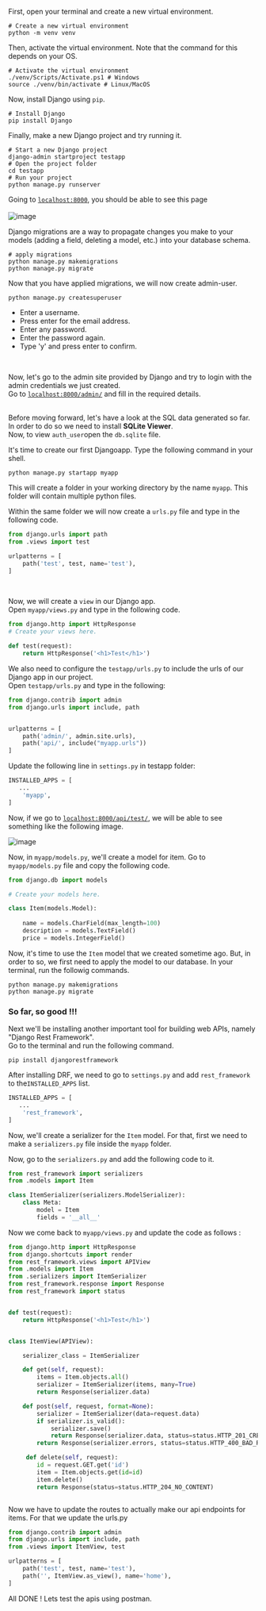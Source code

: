 First, open your terminal and create a new virtual environment. 
```shell
# Create a new virtual environment
python -m venv venv
```
Then, activate the virtual environment. Note that the command for this depends on your OS. 
```shell
# Activate the virtual environment
./venv/Scripts/Activate.ps1 # Windows
source ./venv/bin/activate # Linux/MacOS
```
Now, install Django using `pip`.
```shell
# Install Django
pip install Django
```
Finally, make a new Django project and try running it.
```shell
# Start a new Django project
django-admin startproject testapp
# Open the project folder
cd testapp
# Run your project 
python manage.py runserver
```
Going to [`localhost:8000`](http://localhost:8000), you should be able to see this page<br><br>
![image](assets/Django_Install.png)

Django migrations are a way to propagate changes you make to your models (adding a field, deleting a model, etc.) into your database schema.
```shell
# apply migrations
python manage.py makemigrations
python manage.py migrate
```
Now that you have applied migrations, we will now create  admin-user.
```shell
python manage.py createsuperuser
```

- Enter a username.
- Press enter for the email address.
- Enter any password.
- Enter the password again.
- Type 'y' and press enter to confirm.

<br> 

Now, let's go to the admin site provided by Django and try to login with the admin credentials we just created.<br>
Go to [`localhost:8000/admin/`](https://localhost:8000/admin/) and fill in the required details.<br><br>


Before moving forward, let's have a look at the SQL data generated so far. In order to do so we need to install **SQLite Viewer**.<br>
Now, to view `auth_user`open the `db.sqlite` file.

It's time to create our first Djangoapp. Type the following command in your shell.
```shell
python manage.py startapp myapp
```
This will create a folder in your working directory by the name `myapp`. This folder will contain multiple python files.<br>




Within the same folder we will now create a `urls.py` file and type in the following code.

```python
from django.urls import path
from .views import test

urlpatterns = [
    path('test', test, name='test'),
]
```
<br>


Now, we will create a `view` in our Django app.<br>
Open `myapp/views.py` and type in the following code.

```python
from django.http import HttpResponse
# Create your views here.

def test(request):
    return HttpResponse('<h1>Test</h1>')
```



We also need to configure the `testapp/urls.py` to include the urls of our Django app in our project.<br>
Open `testapp/urls.py` and type in the following:

```python
from django.contrib import admin
from django.urls import include, path


urlpatterns = [
    path('admin/', admin.site.urls),
    path('api/', include("myapp.urls"))
]
```

Update the following line in `settings.py` in testapp folder:
<br>

```python
INSTALLED_APPS = [
   ...
    'myapp',
]

```

Now, if we go to [`localhost:8000/api/test/`](https://localhost:8000/api/test/), we will be able to see something like the following image.<br>

![image](assets/test.png)

Now, in `myapp/models.py`, we'll create a model for item. Go to `myapp/models.py` file and copy the following code.

```python
from django.db import models

# Create your models here.

class Item(models.Model):
    
    name = models.CharField(max_length=100)
    description = models.TextField()
    price = models.IntegerField()
```


Now, it's time to use the `Item` model that we created sometime ago. But, in order to so, we first need to apply the model to our database. In your terminal, run the followig commands.

```shell
python manage.py makemigrations
python manage.py migrate
```

### So far, so good !!!

Next we'll be installing another important tool for building web APIs, namely "Django Rest Framework".<br>
Go to the terminal and run the following command.
```shell
pip install djangorestframework
```
After installing DRF, we need to go to `settings.py` and add `rest_framework` to the`INSTALLED_APPS` list.<br>

```python
INSTALLED_APPS = [
   ...
    'rest_framework',
]

```

Now, we'll create a serializer for the `Item` model. For that, first we need to make a `serializers.py` file inside the `myapp` folder.<br>

Now, go to the `serializers.py` and add the following code to it.
```python
from rest_framework import serializers
from .models import Item

class ItemSerializer(serializers.ModelSerializer):
    class Meta:
        model = Item
        fields = '__all__'
```



Now we come back to `myapp/views.py` and update the code as follows :

```python
from django.http import HttpResponse
from django.shortcuts import render
from rest_framework.views import APIView
from .models import Item
from .serializers import ItemSerializer
from rest_framework.response import Response
from rest_framework import status


def test(request):
    return HttpResponse('<h1>Test</h1>')


class ItemView(APIView):

    serializer_class = ItemSerializer

    def get(self, request):
        items = Item.objects.all()
        serializer = ItemSerializer(items, many=True)
        return Response(serializer.data)

    def post(self, request, format=None):
        serializer = ItemSerializer(data=request.data)
        if serializer.is_valid():
            serializer.save()
            return Response(serializer.data, status=status.HTTP_201_CREATED)
        return Response(serializer.errors, status=status.HTTP_400_BAD_REQUEST)

     def delete(self, request):
        id = request.GET.get('id')
        item = Item.objects.get(id=id)
        item.delete()
        return Response(status=status.HTTP_204_NO_CONTENT)



```


Now we have to update the routes to actually make our api endpoints for items. For that we update the urls.py 

```python
from django.contrib import admin
from django.urls import include, path
from .views import ItemView, test

urlpatterns = [
    path('test', test, name='test'),
    path('', ItemView.as_view(), name='home'),
]
```


All DONE ! Lets test the apis using postman.







